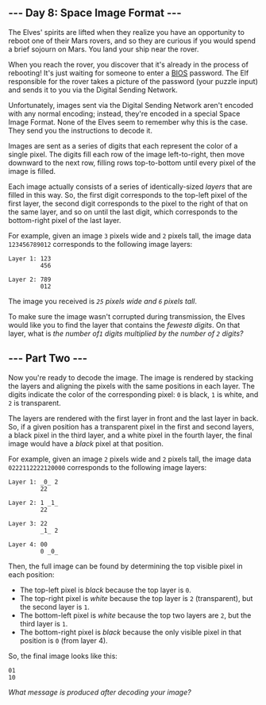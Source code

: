 ## \--- Day 8: Space Image Format ---

The Elves' spirits are lifted when they realize you have an opportunity to
reboot one of their Mars rovers, and so they are curious if you would spend a
brief sojourn on Mars. You land your ship near the rover.

When you reach the rover, you discover that it's already in the process of
rebooting! It's just waiting for someone to enter a
[BIOS](https://en.wikipedia.org/wiki/BIOS) password. The Elf responsible for
the rover takes a picture of the password (your puzzle input) and sends it to
you via the Digital Sending Network.

Unfortunately, images sent via the Digital Sending Network aren't encoded with
any normal encoding; instead, they're encoded in a special Space Image Format.
None of the Elves seem to remember why this is the case. They send you the
instructions to decode it.

Images are sent as a series of digits that each represent the color of a
single pixel. The digits fill each row of the image left-to-right, then move
downward to the next row, filling rows top-to-bottom until every pixel of the
image is filled.

Each image actually consists of a series of identically-sized _layers_ that
are filled in this way. So, the first digit corresponds to the top-left pixel
of the first layer, the second digit corresponds to the pixel to the right of
that on the same layer, and so on until the last digit, which corresponds to
the bottom-right pixel of the last layer.

For example, given an image `3` pixels wide and `2` pixels tall, the image
data `123456789012` corresponds to the following image layers:

    
    
    Layer 1: 123
             456
    
    Layer 2: 789
             012
    

The image you received is _`25` pixels wide and `6` pixels tall_.

To make sure the image wasn't corrupted during transmission, the Elves would
like you to find the layer that contains the _fewest`0` digits_. On that
layer, what is _the number of`1` digits multiplied by the number of `2`
digits?_

## \--- Part Two ---

Now you're ready to decode the image. The image is rendered by stacking the
layers and aligning the pixels with the same positions in each layer. The
digits indicate the color of the corresponding pixel: `0` is black, `1` is
white, and `2` is transparent.

The layers are rendered with the first layer in front and the last layer in
back. So, if a given position has a transparent pixel in the first and second
layers, a black pixel in the third layer, and a white pixel in the fourth
layer, the final image would have a _black_ pixel at that position.

For example, given an image `2` pixels wide and `2` pixels tall, the image
data `0222112222120000` corresponds to the following image layers:

    
    
    Layer 1: _0_ 2
             22
    
    Layer 2: 1 _1_
             22
    
    Layer 3: 22
             _1_ 2
    
    Layer 4: 00
             0 _0_
    

Then, the full image can be found by determining the top visible pixel in each
position:

  * The top-left pixel is _black_ because the top layer is `0`.
  * The top-right pixel is _white_ because the top layer is `2` (transparent), but the second layer is `1`.
  * The bottom-left pixel is _white_ because the top two layers are `2`, but the third layer is `1`.
  * The bottom-right pixel is _black_ because the only visible pixel in that position is `0` (from layer 4).

So, the final image looks like this:

    
    
    01
    10
    

_What message is produced after decoding your image?_

